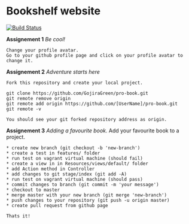 Bookshelf website
========

[![Build Status](https://travis-ci.org/by-examples/zad-piosenki.svg?branch=master)](https://travis-ci.org/by-examples/zad-piosenki)

**Assignement 1** *Be cool!*

    Change your profile avatar.
    Go to your github profile page and click on your profile avatar to change it.


**Assignement 2** *Adventure starts here*

    Fork this repository and create your local project.
~~~
git clone https://github.com/GojiraGreen/pro-book.git
git remote remove origin
git remote add origin https://github.com/[UserName]/pro-book.git
git remote -v
~~~
    You should see your git forked repository address as origin.


**Assignement 3** *Adding a favourite book.*
    Add your favourite book to a project.

    * create new branch (git checkout -b 'new-branch')
    * create a test in features/ folder
    * run test on vagrant virtual machine (should fail)
    * create a view in in Resources/views/default/ folder 
    * add Action method in Controller
    * add changes to git stage/index (git add -A)
    * run test on vagrant virtual machine (should pass)
    * commit changes to branch (git commit -m 'your message')
    * checkout to master
    * merge master with your new branch (git merge 'new-branch')
    * push changes to your repository (git push -u origin master)
    * create pull request from github page

    Thats it!